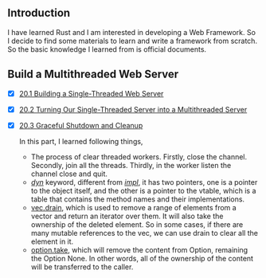 ## Introduction

I have learned Rust and I am interested in developing a Web Framework. So I decide to find some materials to learn and write a framework from scratch. So the basic knowledge I learned from is official documents.

## Build a Multithreaded Web Server

- [x] [20.1 Building a Single-Threaded Web Server](https://doc.rust-lang.org/book/ch20-01-single-threaded.html)
- [x] [20.2 Turning Our Single-Threaded Server into a Multithreaded Server](https://doc.rust-lang.org/book/ch20-02-multithreaded.html)
- [x] [20.3 Graceful Shutdown and Cleanup](https://doc.rust-lang.org/book/ch20-03-graceful-shutdown-and-cleanup.html)

  In this part, I learned following things,
  - The process of clear threaded workers. Firstly, close the channel. Secondly, join all the threads. Thirdly, in the worker listen the channel close and quit.
  - [_dyn_](https://doc.rust-lang.org/std/keyword.dyn.html) keyword, different from [_impl_](https://doc.rust-lang.org/std/keyword.impl.html), it has two pointers, one is a pointer to the object itself, and the other is a pointer to the vtable, which is a table that contains the method names and their implementations.
  - [vec.drain](https://doc.rust-lang.org/std/vec/struct.Drain.html), which is used to remove a range of elements from a vector and return an iterator over them. It will also take the ownership of the deleted element. So in some cases, if there are many mutable references to the vec, we can use drain to clear all the element in it.
  - [option.take](https://doc.rust-lang.org/std/option/enum.Option.html#method.take), which will remove the content from Option, remaining the Option None. In other words, all of the ownership of the content will be transferred to the caller.
